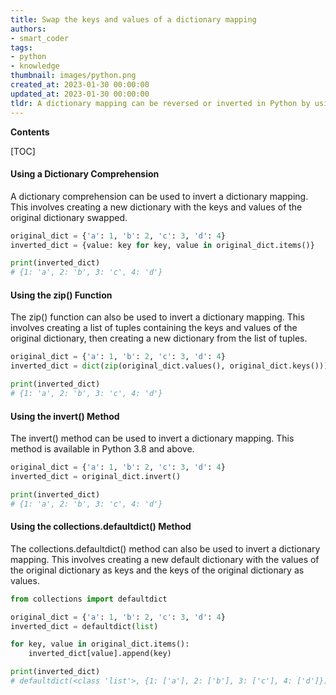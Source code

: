```yaml
---
title: Swap the keys and values of a dictionary mapping
authors:
- smart_coder
tags:
- python
- knowledge
thumbnail: images/python.png
created_at: 2023-01-30 00:00:00
updated_at: 2023-01-30 00:00:00
tldr: A dictionary mapping can be reversed or inverted in Python by using the built-in dict() constructor and passing in the original dictionary as the argument.
---
```


**Contents**

[TOC]

#### Using a Dictionary Comprehension

A dictionary comprehension can be used to invert a dictionary mapping. This involves creating a new dictionary with the keys and values of the original dictionary swapped. 

```python
original_dict = {'a': 1, 'b': 2, 'c': 3, 'd': 4}
inverted_dict = {value: key for key, value in original_dict.items()}

print(inverted_dict)
# {1: 'a', 2: 'b', 3: 'c', 4: 'd'}
```

#### Using the zip() Function

The zip() function can also be used to invert a dictionary mapping. This involves creating a list of tuples containing the keys and values of the original dictionary, then creating a new dictionary from the list of tuples. 

```python
original_dict = {'a': 1, 'b': 2, 'c': 3, 'd': 4}
inverted_dict = dict(zip(original_dict.values(), original_dict.keys()))

print(inverted_dict)
# {1: 'a', 2: 'b', 3: 'c', 4: 'd'}
```

#### Using the invert() Method

The invert() method can be used to invert a dictionary mapping. This method is available in Python 3.8 and above. 

```python
original_dict = {'a': 1, 'b': 2, 'c': 3, 'd': 4}
inverted_dict = original_dict.invert()

print(inverted_dict)
# {1: 'a', 2: 'b', 3: 'c', 4: 'd'}
```

#### Using the collections.defaultdict() Method

The collections.defaultdict() method can also be used to invert a dictionary mapping. This involves creating a new default dictionary with the values of the original dictionary as keys and the keys of the original dictionary as values. 

```python
from collections import defaultdict

original_dict = {'a': 1, 'b': 2, 'c': 3, 'd': 4}
inverted_dict = defaultdict(list)

for key, value in original_dict.items():
    inverted_dict[value].append(key)

print(inverted_dict)
# defaultdict(<class 'list'>, {1: ['a'], 2: ['b'], 3: ['c'], 4: ['d']})
```
